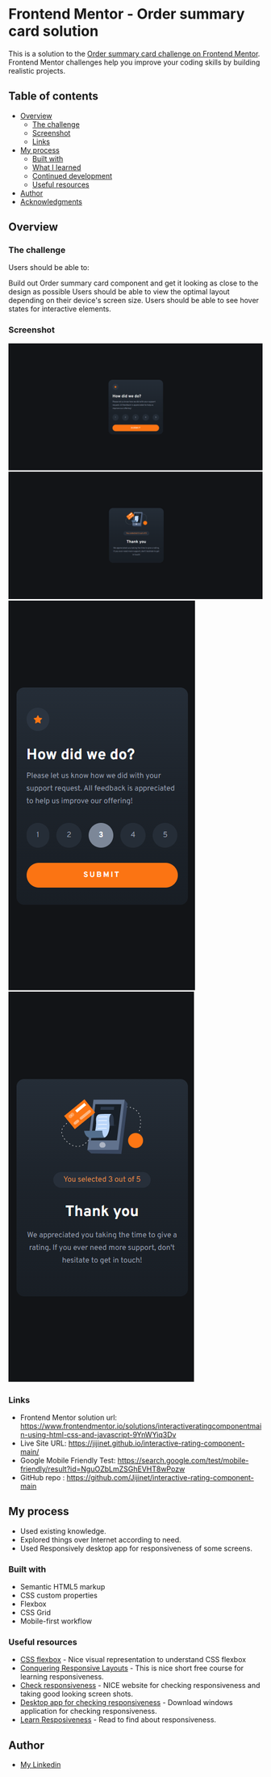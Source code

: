 # Frontend Mentor - Order summary card solution

This is a solution to the [Order summary card challenge on Frontend Mentor](https://www.frontendmentor.io/challenges/interactive-rating-component-koxpeBUmI). Frontend Mentor challenges help you improve your coding skills by building realistic projects.

## Table of contents

- [Overview](#overview)
  - [The challenge](#the-challenge)
  - [Screenshot](#screenshot)
  - [Links](#links)
- [My process](#my-process)
  - [Built with](#built-with)
  - [What I learned](#what-i-learned)
  - [Continued development](#continued-development)
  - [Useful resources](#useful-resources)
- [Author](#author)
- [Acknowledgments](#acknowledgments)

## Overview

### The challenge

Users should be able to:

Build out Order summary card component and get it looking as close to the design as possible
Users should be able to view the optimal layout depending on their device's screen size.
Users should be able to see hover states for interactive elements.

### Screenshot

![PC View](./screenshots/Capture%20d%E2%80%99%C3%A9cran%202023-03-01%20113742.png)
![PC View](./screenshots/Capture%20d%E2%80%99%C3%A9cran%202023-03-01%20113823.png)
![Mobile view](./screenshots/Capture%20d%E2%80%99%C3%A9cran%202023-03-01%20114203.png)
![Mobile view](./screenshots/Capture%20d%E2%80%99%C3%A9cran%202023-03-01%20114248.png)

### Links

- Frontend Mentor solution url: https://www.frontendmentor.io/solutions/interactiveratingcomponentmain-using-html-css-and-javascript-9YnWYiq3Dv
- Live Site URL: https://jijinet.github.io/interactive-rating-component-main/
- Google Mobile Friendly Test: https://search.google.com/test/mobile-friendly/result?id=NguOZbLmZSGhEVHT8wPozw
- GitHub repo : https://github.com/Jijinet/interactive-rating-component-main

## My process

- Used existing knowledge.
- Explored things over Internet according to need.
- Used Responsively desktop app for responsiveness of some screens.

### Built with

- Semantic HTML5 markup
- CSS custom properties
- Flexbox
- CSS Grid
- Mobile-first workflow

### Useful resources

- [CSS flexbox](https://css-tricks.com/snippets/css/a-guide-to-flexbox/) - Nice visual representation to understand CSS flexbox
- [Conquering Responsive Layouts](https://courses.kevinpowell.co/conquering-responsive-layouts) - This is nice short free course for learning responsiveness.
- [Check responsiveness](https://www.lambdatest.com/mobile-view-website) - NICE website for checking responsiveness and taking good looking screen shots.
- [Desktop app for checking responsiveness](https://responsively.app/) - Download windows application for checking responsiveness.
- [Learn Resposiveness](https://web.dev/learn/design/) - Read to find about responsiveness.

## Author

- [My Linkedin](https://www.linkedin.com/in/jihane-arfi/)
